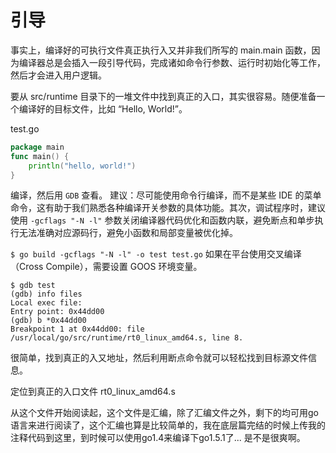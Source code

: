 # 引导

事实上，编译好的可执⾏⽂件真正执⾏⼊⼜并⾮我们所写的 main.main 函数，因为编译器总是会插⼊⼀段引导代码，完成诸如命令⾏参数、运⾏时初始化等⼯作，然后才会进⼊⽤户逻辑。  

要从 src/runtime ⽬录下的⼀堆⽂件中找到真正的⼊口，其实很容易。随便准备⼀个编译好的⽬标⽂件，⽐如 “Hello, World!”。

test.go

```go
package main
func main() {
    println("hello, world!")
}
```
编译，然后⽤ `GDB` 查看。
建议：尽可能使⽤命令⾏编译，⽽不是某些 IDE 的菜单命令，这有助于我们熟悉各种编译开关参数的具体功能。其次，调试程序时，建议使⽤ `-gcflags "-N -l"` 参数关闭编译器代码优化和函数内联，避免断点和单步执⾏⽆法准确对应源码⾏，避免⼩函数和局部变量被优化掉。  

`$ go build -gcflags "-N -l" -o test test.go`
如果在平台使⽤交叉编译（Cross Compile），需要设置 GOOS 环境变量。  

```
$ gdb test
(gdb) info files
Local exec file:
Entry point: 0x44dd00
(gdb) b *0x44dd00
Breakpoint 1 at 0x44dd00: file /usr/local/go/src/runtime/rt0_linux_amd64.s, line 8.
```

很简单，找到真正的⼊⼜地址，然后利⽤断点命令就可以轻松找到⽬标源⽂件信息。  

定位到真正的入口文件 rt0_linux_amd64.s

从这个文件开始阅读起，这个文件是汇编，除了汇编文件之外，剩下的均可用go语言来进行阅读了，这个汇编也算是比较简单的，我在底层篇完结的时候上传我的注释代码到这里，到时候可以使用go1.4来编译下go1.5.1了... 是不是很爽啊。 